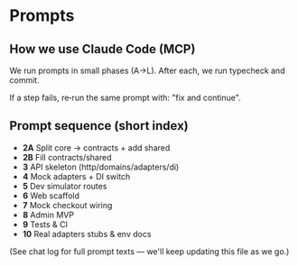 # Prompts

## How we use Claude Code (MCP)

We run prompts in small phases (A→L). After each, we run typecheck and commit.

If a step fails, re‑run the same prompt with: "fix and continue".

## Prompt sequence (short index)

- **2A** Split core → contracts + add shared
- **2B** Fill contracts/shared
- **3** API skeleton (http/domains/adapters/di)
- **4** Mock adapters + DI switch
- **5** Dev simulator routes
- **6** Web scaffold
- **7** Mock checkout wiring
- **8** Admin MVP
- **9** Tests & CI
- **10** Real adapters stubs & env docs

(See chat log for full prompt texts — we'll keep updating this file as we go.)
